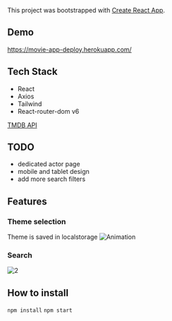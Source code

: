 

This project was bootstrapped with [Create React App](https://github.com/facebook/create-react-app).

## Demo 

https://movie-app-deploy.herokuapp.com/

## Tech Stack
- React
- Axios
- Tailwind 
- React-router-dom v6

[TMDB API](https://www.themoviedb.org/)

## TODO
- dedicated actor page
- mobile and tablet design
- add more search filters


## Features

### Theme selection

Theme is saved in localstorage
![Animation](https://user-images.githubusercontent.com/91819279/148936980-4bea3b25-40fe-4c68-ad66-3c3036efa94a.gif)

### Search

![2](https://user-images.githubusercontent.com/91819279/148937539-d01ede96-d34a-4635-af1a-5f3f8dc5e5ec.gif)

## How to install

<code>npm install</code>
<code>npm start</code>
